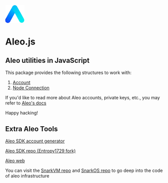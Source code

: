 <img src="./public/aleo.svg" alt="drawing" width="60"/>

# Aleo.js

## Aleo utilities in JavaScript

This package provides the following structures to work with:

1. [Account](./Account.html)
2. [Node Connection](./NodeConnection.html)

If you'd like to read more about Aleo accounts, private keys, etc., you may refer to [Aleo's docs](https://developer.aleo.org/concepts/accounts)

Happy hacking!

## Extra Aleo Tools

[Aleo SDK account generator](https://aleohq.github.io/aleo/)

[Aleo SDK repo (Entropy1729 fork)](https://github.com/Entropy1729/aleo)

[Aleo web](https://www.aleo.org/)

You can visit the [SnarkVM repo](https://github.com/AleoHQ/snarkVM) and [SnarkOS repo](https://github.com/AleoHQ/snarkOS) to go deep into the code of aleo infrastructure
